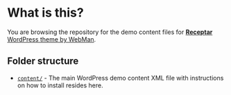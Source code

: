 # What is this?

You are browsing the repository for the demo content files for [**Receptar** WordPress theme by WebMan](https://www.webmandesign.eu/portfolio/receptar-wordpress-theme/).


## Folder structure

* [`content/`](https://github.com/webmandesign/demo-content/tree/master/receptar/content) - The main WordPress demo content XML file with instructions on how to install resides here.

